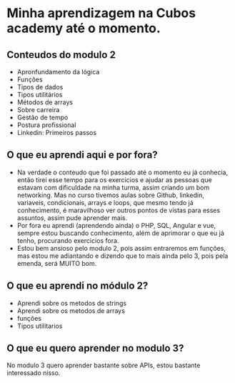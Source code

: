 

# Minha aprendizagem na Cubos academy até o momento.

## Conteudos do modulo 2

- Apronfundamento da lógica
- Funções
- Tipos de dados
- Tipos utilitários
- Métodos de arrays
- Sobre carreira
- Gestão de tempo
- Postura profissional
- Linkedin: Primeiros passos
## O que eu aprendi aqui e por fora?

- Na verdade o conteudo que foi passado até o momento eu já conhecia, então tirei esse tempo para os exercicios e ajudar as pessoas que estavam com dificuldade na minha turma, assim criando um bom networking. Mas no curso tivemos aulas sobre Github, linkedin, variaveis, condicionais, arrays e loops, que mesmo tendo já conhecimento, é maravilhoso ver outros pontos de vistas para esses assuntos, assim pude aprender mais.
- Por fora eu aprendi (aprendendo ainda) o PHP, SQL, Angular e vue, sempre estou buscando conhecimento, além de aprimorar o que eu já tenho, procurando exercicios fora.
- Estou bem ansioso pelo modulo 2, pois assim entraremos em funções, mas estou me adiantando e dizendo que to mais ainda pelo 3, pois pela emenda, será MUITO bom.

## O que eu aprendi no módulo 2?

- Aprendi sobre os metodos de strings
- Aprendi sobre os metodos de arrays
- funções
- Tipos utilitarios

## O que eu quero aprender no modulo 3?

No modulo 3 quero aprender bastante sobre APIs, estou bastante interessado nisso.


